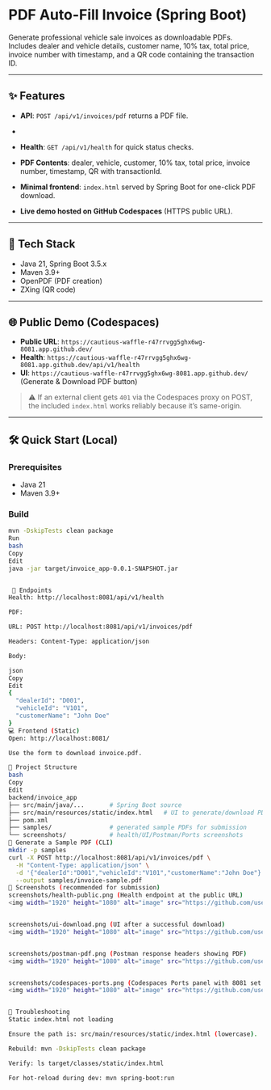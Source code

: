 # PDF Auto-Fill Invoice (Spring Boot)

Generate professional vehicle sale invoices as downloadable PDFs. Includes dealer and vehicle details, customer name, 10% tax, total price, invoice number with timestamp, and a QR code containing the transaction ID.

---

## ✨ Features
- **API**: `POST /api/v1/invoices/pdf` returns a PDF file.
- 

- **Health**: `GET /api/v1/health` for quick status checks.
- **PDF Contents**: dealer, vehicle, customer, 10% tax, total price, invoice number, timestamp, QR with transactionId.
- **Minimal frontend**: `index.html` served by Spring Boot for one-click PDF download.
- **Live demo hosted on GitHub Codespaces** (HTTPS public URL).

---

## 🚀 Tech Stack
- Java 21, Spring Boot 3.5.x  
- Maven 3.9+  
- OpenPDF (PDF creation)  
- ZXing (QR code)

---

## 🌐 Public Demo (Codespaces)
- **Public URL**: `https://cautious-waffle-r47rrvgg5ghx6wg-8081.app.github.dev/`  
- **Health**: `https://cautious-waffle-r47rrvgg5ghx6wg-8081.app.github.dev/api/v1/health`  
- **UI**: `https://cautious-waffle-r47rrvgg5ghx6wg-8081.app.github.dev/` (Generate & Download PDF button)

> ⚠️ If an external client gets `401` via the Codespaces proxy on POST, the included `index.html` works reliably because it’s same-origin.

---

## 🛠️ Quick Start (Local)

### Prerequisites
- Java 21  
- Maven 3.9+  

### Build
```bash
mvn -DskipTests clean package
Run
bash
Copy
Edit
java -jar target/invoice_app-0.0.1-SNAPSHOT.jar


 📡 Endpoints
Health: http://localhost:8081/api/v1/health

PDF:

URL: POST http://localhost:8081/api/v1/invoices/pdf

Headers: Content-Type: application/json

Body:

json
Copy
Edit
{
  "dealerId": "D001",
  "vehicleId": "V101",
  "customerName": "John Doe"
}
💻 Frontend (Static)
Open: http://localhost:8081/

Use the form to download invoice.pdf.

📂 Project Structure
bash
Copy
Edit
backend/invoice_app
├── src/main/java/...       # Spring Boot source
├── src/main/resources/static/index.html   # UI to generate/download PDF
├── pom.xml
├── samples/                # generated sample PDFs for submission
└── screenshots/            # health/UI/Postman/Ports screenshots
🧾 Generate a Sample PDF (CLI)
mkdir -p samples
curl -X POST http://localhost:8081/api/v1/invoices/pdf \
  -H "Content-Type: application/json" \
  -d '{"dealerId":"D001","vehicleId":"V101","customerName":"John Doe"}' \
  --output samples/invoice-sample.pdf
📸 Screenshots (recommended for submission)
screenshots/health-public.png (Health endpoint at the public URL)
<img width="1920" height="1080" alt="image" src="https://github.com/user-attachments/assets/0ccc7f38-3acc-432f-82cf-923019c07d47" />


screenshots/ui-download.png (UI after a successful download)
<img width="1920" height="1080" alt="image" src="https://github.com/user-attachments/assets/57b11bc1-273c-4bc4-ae09-9ce120ece09b" />


screenshots/postman-pdf.png (Postman response headers showing PDF)
<img width="1920" height="1080" alt="image" src="https://github.com/user-attachments/assets/9e1292a1-8d86-48e2-851c-198815ecb2f1" />


screenshots/codespaces-ports.png (Codespaces Ports panel with 8081 set to Public)
<img width="1920" height="1080" alt="image" src="https://github.com/user-attachments/assets/b751fe2e-0b32-4c54-9047-b91c422bb16c" />


🐞 Troubleshooting
Static index.html not loading

Ensure the path is: src/main/resources/static/index.html (lowercase).

Rebuild: mvn -DskipTests clean package

Verify: ls target/classes/static/index.html

For hot-reload during dev: mvn spring-boot:run
